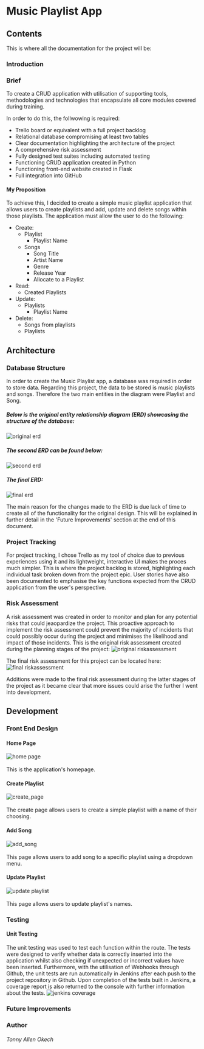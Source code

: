 # Music Playlist App

## Contents
This is where all the documentation for the project will be:

### Introduction
### Brief
To create a CRUD application with utilisation of supporting tools,
methodologies and technologies that encapsulate all core modules
covered during training.

In order to do this, the follwowing is required:
- Trello board or equivalent with a full project backlog 
- Relational database compromising at least two tables 
- Clear documentation highlighting the architecture of the project
- A comprehensive risk assessment
- Fully designed test suites including automated testing
- Functioning CRUD application created in Python
- Functioning front-end website created in Flask
- Full integration into GitHub

#### My Proposition
To achieve this, I decided to create a simple music playlist application that allows users to create playlists and add, update and delete songs within those playlists.
The application must allow the user to do the following:
- Create:
  - Playlist
    - Playlist Name
  - Songs
    - Song Title
    - Artist Name
    - Genre
    - Release Year
    - Allocate to a Playlist
- Read:
  - Created Playlists
- Update:
  - Playlists
    - Playlist Name
- Delete:
  - Songs from playlists
  - Playlists

## Architecture
### Database Structure
In order to create the Music Playlist app, a database was required in order to store data. Regarding this project, the data to be stored is music playlists and songs. Therefore the two main entities in the diagram were Playlist and Song. 

##### Below is the original entity relationship diagram (ERD) showcasing the structure of the database:
![original erd](./documentation/original_erd.PNG)

##### The second ERD can be found below:
![second erd](./documentation/second_erd.PNG)

##### The final ERD:
![final erd](./documentation/final_erd.PNG)

The main reason for the changes made to the ERD is due lack of time to create all of the functionality for the original design. This will be explained in further detail in the 'Future Improvements' section at the end of this document.

### Project Tracking
For project tracking, I chose Trello as my tool of choice due to previous experiences using it and its lightweight, interactive UI makes the proces much simpler. This is where the project backlog is stored, highlighting each individual task broken down from the project epic. User stories have also been documented to emphasise the key functions expected from the CRUD application from the user's perspective.

### Risk Assessment
A risk assessment was created in order to monitor and plan for any potential risks that could jeaopardize the project. This proactive approach to implement the risk assessment could prevent the majority of incidents that could possibly occur during the project and minimises the likelihood and impact of those incidents.
This is the original risk assessment created during the planning stages of the project:
![original riskassessment](./documentation/original_riskassessment.PNG)

The final risk assessment for this project can be located here:
![final riskassessment](./documentation/final_riskassessment.PNG)

Additions were made to the final risk assessment during the latter stages of the project as it became clear that more issues could arise the further I went into development.

## Development
### Front End Design
#### Home Page

![home page](./documentation/home_page.PNG)
<br><br>
This is the application's homepage.

#### Create Playlist

![create_page](./documentation/create_page.PNG)
<br><br>
The create page allows users to create a simple playlist with a name of their choosing.

#### Add Song

![add_song](./documentation/add_song.PNG)
<br><br>
This page allows users to add song to a specific playlist using a dropdown menu.

#### Update Playlist

![update playlist](./documentation/update_playlist.PNG)
<br><br>
This page allows users to update playlist's names.

### Testing
#### Unit Testing
The unit testing was used to test each function within the route. The tests were designed to verify whether data is correctly inserted into the application whilst also checking if unexpected or incorrect values have been inserted. Furthermore, with the utilisation of Webhooks through Github, the unit tests are run automatically in Jenkins after each push to the project repository in Github. Upon completion of the tests built in Jenkins, a coverage report is also returned to the console with further information about the tests.
![jenkins coverage](./documentation/jenkins_covergae.PNG)
### Future Improvements

### Author
###### Tonny Allen Okech
